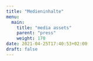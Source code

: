 ```yaml
---
title: "Medieninhalte"
menu:
  main:
    title: "media assets"
    parent: "press"
    weight: 170
date: 2021-04-25T17:40:53+02:00
draft: false
---
```


